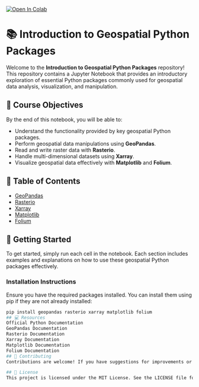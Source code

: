 [![Open In Colab](https://colab.research.google.com/assets/colab-badge.svg)](https://colab.research.google.com/)

# 📚 Introduction to Geospatial Python Packages

Welcome to the **Introduction to Geospatial Python Packages** repository! This repository contains a Jupyter Notebook that provides an introductory exploration of essential Python packages commonly used for geospatial data analysis, visualization, and manipulation.

## 🌟 Course Objectives

By the end of this notebook, you will be able to:
- Understand the functionality provided by key geospatial Python packages.
- Perform geospatial data manipulations using **GeoPandas**.
- Read and write raster data with **Rasterio**.
- Handle multi-dimensional datasets using **Xarray**.
- Visualize geospatial data effectively with **Matplotlib** and **Folium**.

## 📅 Table of Contents

- [GeoPandas](#geopandas)
- [Rasterio](#rasterio)
- [Xarray](#xarray)
- [Matplotlib](#matplotlib)
- [Folium](#folium)

## 🚀 Getting Started

To get started, simply run each cell in the notebook. Each section includes examples and explanations on how to use these geospatial Python packages effectively.

### Installation Instructions

Ensure you have the required packages installed. You can install them using pip if they are not already installed:

```bash
pip install geopandas rasterio xarray matplotlib folium
## 💻 Resources
Official Python Documentation
GeoPandas Documentation
Rasterio Documentation
Xarray Documentation
Matplotlib Documentation
Folium Documentation
## 🤝 Contributing
Contributions are welcome! If you have suggestions for improvements or additional examples, please feel free to open an issue or submit a pull request.

## 📝 License
This project is licensed under the MIT License. See the LICENSE file for more information.
